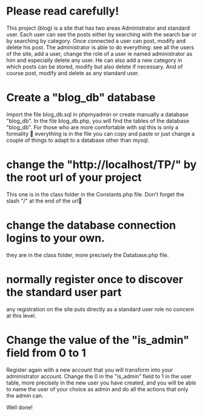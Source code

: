 # Please read carefully!

This project (blog) is a site that has two areas Administrator and standard user. Each user can see the posts either by searching with the search bar or by searching by category. Once connected a user can post, modify and delete his post. The administrator is able to do everything: see all the users of the site, add a user, change the role of a user ie named administrator as him and especially delete any user. He can also add a new category in which posts can be stored, modify but also delete if necessary. And of course post, modify and delete as any standard user.


# Create a "blog_db" database

Import the file blog_db.sql in phpmyadmin or create manually a database "blog_db". In the file blog_db.php, you will find the tables of the database "blog_db". For those who are more comfortable with sql this is only a formality 🙂 everything is in the file you can copy and paste or just change a couple of things to adapt to a database other than mysql.

# change the "http://localhost/TP/" by the root url of your project

This one is in the class folder in the Constants.php file. Don't forget the slash "/" at the end of the url🙂

# change the database connection logins to your own. 

they are in the class folder, more precisely the Database.php file.


# normally register once to discover the standard user part 

any registration on the site puts directly as a standard user role no concern at this level.

# Change the value of the "is_admin" field from 0 to 1

Register again with a new account that you will transform into your administrator account. Change the 0 in the "is_admin" field to 1 in the user table, more precisely in the new user you have created, and you will be able to name the user of your choice as admin and do all the actions that only the admin can.



Well done!


